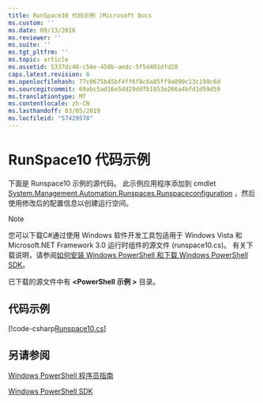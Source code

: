 ```yaml
---
title: RunSpace10 代码示例 |Microsoft Docs
ms.custom: ''
ms.date: 09/13/2016
ms.reviewer: ''
ms.suite: ''
ms.tgt_pltfrm: ''
ms.topic: article
ms.assetid: 5337dc40-c56e-458b-aedc-5f5d401dfd28
caps.latest.revision: 6
ms.openlocfilehash: 77c0675b45bf4ff6f8c6a85ff9a090c13c199c6d
ms.sourcegitcommit: 69abc5ad16e5dd29ddfb1853e266a4bfd1d59d59
ms.translationtype: MT
ms.contentlocale: zh-CN
ms.lasthandoff: 03/05/2019
ms.locfileid: "57429578"
---
```

# <a name="runspace10-code-sample"></a>RunSpace10 代码示例

下面是 Runspace10 示例的源代码。 此示例应用程序添加到 cmdlet [System.Management.Automation.Runspaces.Runspaceconfiguration](/dotnet/api/System.Management.Automation.Runspaces.RunspaceConfiguration) ，然后使用修改后的配置信息以创建运行空间。

> [!NOTE]
> 您可以下载C#通过使用 Windows 软件开发工具包适用于 Windows Vista 和 Microsoft.NET Framework 3.0 运行时组件的源文件 (runspace10.cs)。 有关下载说明，请参阅[如何安装 Windows PowerShell 和下载 Windows PowerShell SDK](/powershell/developer/installing-the-windows-powershell-sdk)。
>
> 已下载的源文件中有 **\<PowerShell 示例 >** 目录。

## <a name="code-sample"></a>代码示例

[!code-csharp[Runspace10.cs](../../powershell-sdk-samples/SDK-2.0/csharp/Runspace10/Runspace10.cs#L11-L118 "Runspace10.cs")]

## <a name="see-also"></a>另请参阅

[Windows PowerShell 程序员指南](./windows-powershell-programmer-s-guide.md)

[Windows PowerShell SDK](../windows-powershell-reference.md)